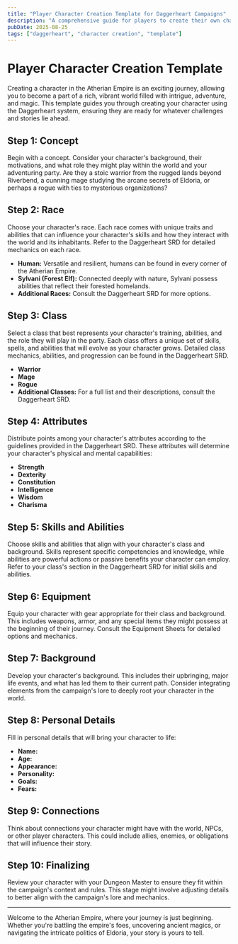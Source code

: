 ```yaml
---
title: "Player Character Creation Template for Daggerheart Campaigns"
description: "A comprehensive guide for players to create their own characters in the Atherian Empire setting, using Daggerheart SRD mechanics."
pubDate: 2025-08-25
tags: ["daggerheart", "character creation", "template"]
---
```


# Player Character Creation Template

Creating a character in the Atherian Empire is an exciting journey, allowing you to become a part of a rich, vibrant world filled with intrigue, adventure, and magic. This template guides you through creating your character using the Daggerheart system, ensuring they are ready for whatever challenges and stories lie ahead.

## Step 1: Concept

Begin with a concept. Consider your character's background, their motivations, and what role they might play within the world and your adventuring party. Are they a stoic warrior from the rugged lands beyond Riverbend, a cunning mage studying the arcane secrets of Eldoria, or perhaps a rogue with ties to mysterious organizations?

## Step 2: Race

Choose your character's race. Each race comes with unique traits and abilities that can influence your character's skills and how they interact with the world and its inhabitants. Refer to the Daggerheart SRD for detailed mechanics on each race.

- **Human:** Versatile and resilient, humans can be found in every corner of the Atherian Empire.
- **Sylvani (Forest Elf):** Connected deeply with nature, Sylvani possess abilities that reflect their forested homelands.
- **Additional Races:** Consult the Daggerheart SRD for more options.

## Step 3: Class

Select a class that best represents your character's training, abilities, and the role they will play in the party. Each class offers a unique set of skills, spells, and abilities that will evolve as your character grows. Detailed class mechanics, abilities, and progression can be found in the Daggerheart SRD.

- **Warrior**
- **Mage**
- **Rogue**
- **Additional Classes:** For a full list and their descriptions, consult the Daggerheart SRD.

## Step 4: Attributes

Distribute points among your character's attributes according to the guidelines provided in the Daggerheart SRD. These attributes will determine your character's physical and mental capabilities:

- **Strength**
- **Dexterity**
- **Constitution**
- **Intelligence**
- **Wisdom**
- **Charisma**

## Step 5: Skills and Abilities

Choose skills and abilities that align with your character's class and background. Skills represent specific competencies and knowledge, while abilities are powerful actions or passive benefits your character can employ. Refer to your class's section in the Daggerheart SRD for initial skills and abilities.

## Step 6: Equipment

Equip your character with gear appropriate for their class and background. This includes weapons, armor, and any special items they might possess at the beginning of their journey. Consult the Equipment Sheets for detailed options and mechanics.

## Step 7: Background

Develop your character's background. This includes their upbringing, major life events, and what has led them to their current path. Consider integrating elements from the campaign's lore to deeply root your character in the world.

## Step 8: Personal Details

Fill in personal details that will bring your character to life:

- **Name:**
- **Age:**
- **Appearance:**
- **Personality:**
- **Goals:**
- **Fears:**

## Step 9: Connections

Think about connections your character might have with the world, NPCs, or other player characters. This could include allies, enemies, or obligations that will influence their story.

## Step 10: Finalizing

Review your character with your Dungeon Master to ensure they fit within the campaign's context and rules. This stage might involve adjusting details to better align with the campaign's lore and mechanics.

---

Welcome to the Atherian Empire, where your journey is just beginning. Whether you're battling the empire's foes, uncovering ancient magics, or navigating the intricate politics of Eldoria, your story is yours to tell.